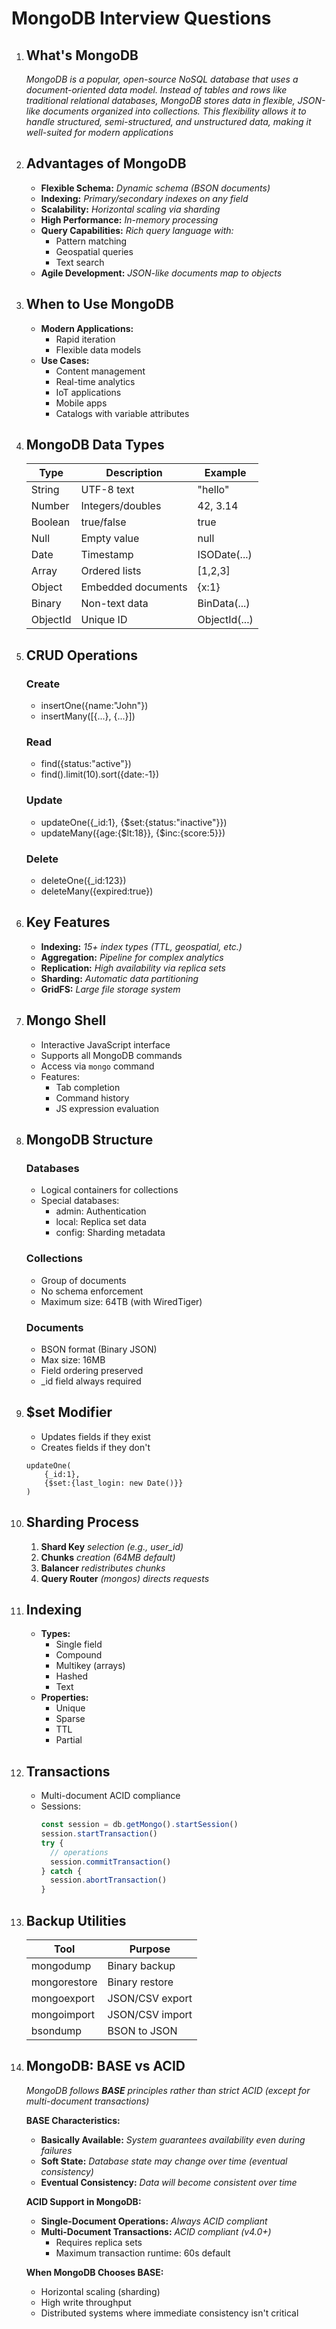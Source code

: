 # MongoDB Interview Questions

1. ## **What's MongoDB**

   _MongoDB is a popular, open-source NoSQL database that uses a
   document-oriented data model. Instead of tables and rows like traditional
   relational databases, MongoDB stores data in flexible, JSON-like documents
   organized into collections. This flexibility allows it to handle structured,
   semi-structured, and unstructured data, making it well-suited for modern
   applications_

2. ## **Advantages of MongoDB**

   - **Flexible Schema:** _Dynamic schema (BSON documents)_
   - **Indexing:** _Primary/secondary indexes on any field_
   - **Scalability:** _Horizontal scaling via sharding_
   - **High Performance:** _In-memory processing_
   - **Query Capabilities:** _Rich query language with:_
     - Pattern matching
     - Geospatial queries
     - Text search
   - **Agile Development:** _JSON-like documents map to objects_

3. ## **When to Use MongoDB**

   - **Modern Applications:**
     - Rapid iteration
     - Flexible data models
   - **Use Cases:**
     - Content management
     - Real-time analytics
     - IoT applications
     - Mobile apps
     - Catalogs with variable attributes

4. ## **MongoDB Data Types**

   | Type     | Description        | Example       |
   | -------- | ------------------ | ------------- |
   | String   | UTF-8 text         | "hello"       |
   | Number   | Integers/doubles   | 42, 3.14      |
   | Boolean  | true/false         | true          |
   | Null     | Empty value        | null          |
   | Date     | Timestamp          | ISODate(...)  |
   | Array    | Ordered lists      | [1,2,3]       |
   | Object   | Embedded documents | {x:1}         |
   | Binary   | Non-text data      | BinData(...)  |
   | ObjectId | Unique ID          | ObjectId(...) |

5. ## **CRUD Operations**

   ### **Create**

   - insertOne({name:"John"})
   - insertMany([{...}, {...}])

   ### **Read**

   - find({status:"active"})
   - find().limit(10).sort({date:-1})

   ### **Update**

   - updateOne({\_id:1}, {$set:{status:"inactive"}})
   - updateMany({age:{$lt:18}}, {$inc:{score:5}})

   ### **Delete**

   - deleteOne({\_id:123})
   - deleteMany({expired:true})

6. ## **Key Features**

   - **Indexing:** _15+ index types (TTL, geospatial, etc.)_
   - **Aggregation:** _Pipeline for complex analytics_
   - **Replication:** _High availability via replica sets_
   - **Sharding:** _Automatic data partitioning_
   - **GridFS:** _Large file storage system_

7. ## **Mongo Shell**

   - Interactive JavaScript interface
   - Supports all MongoDB commands
   - Access via `mongo` command
   - Features:
     - Tab completion
     - Command history
     - JS expression evaluation

8. ## **MongoDB Structure**

   ### **Databases**

   - Logical containers for collections
   - Special databases:
     - admin: Authentication
     - local: Replica set data
     - config: Sharding metadata

   ### **Collections**

   - Group of documents
   - No schema enforcement
   - Maximum size: 64TB (with WiredTiger)

   ### **Documents**

   - BSON format (Binary JSON)
   - Max size: 16MB
   - Field ordering preserved
   - \_id field always required

9. ## **$set Modifier**

   - Updates fields if they exist
   - Creates fields if they don't

   ```mongo
   updateOne(
       {_id:1},
       {$set:{last_login: new Date()}}
   )
   ```

10. ## **Sharding Process**

    1. **Shard Key** _selection (e.g., user_id)_
    2. **Chunks** _creation (64MB default)_
    3. **Balancer** _redistributes chunks_
    4. **Query Router** _(mongos) directs requests_

11. ## **Indexing**

    - **Types:**
      - Single field
      - Compound
      - Multikey (arrays)
      - Hashed
      - Text
    - **Properties:**
      - Unique
      - Sparse
      - TTL
      - Partial

12. ## **Transactions**

    - Multi-document ACID compliance
    - Sessions:
      ```ts
      const session = db.getMongo().startSession()
      session.startTransaction()
      try {
        // operations
        session.commitTransaction()
      } catch {
        session.abortTransaction()
      }
      ```

13. ## **Backup Utilities**

    | Tool         | Purpose         |
    | ------------ | --------------- |
    | mongodump    | Binary backup   |
    | mongorestore | Binary restore  |
    | mongoexport  | JSON/CSV export |
    | mongoimport  | JSON/CSV import |
    | bsondump     | BSON to JSON    |

14. ## **MongoDB: BASE vs ACID**

    _MongoDB follows **BASE** principles rather than strict ACID (except for
    multi-document transactions)_

    **BASE Characteristics:**

    - **Basically Available:** _System guarantees availability even during
      failures_
    - **Soft State:** _Database state may change over time (eventual
      consistency)_
    - **Eventual Consistency:** _Data will become consistent over time_

    **ACID Support in MongoDB:**

    - **Single-Document Operations:** _Always ACID compliant_
    - **Multi-Document Transactions:** _ACID compliant (v4.0+)_
      - Requires replica sets
      - Maximum transaction runtime: 60s default

    **When MongoDB Chooses BASE:**

    - Horizontal scaling (sharding)
    - High write throughput
    - Distributed systems where immediate consistency isn't critical
